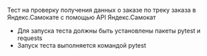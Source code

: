 Тест на проверку получения данных о заказе по треку заказа в Яндекс.Самокате
с помощью API Яндекс.Самокат
- Для запуска теста должны быть установлены пакеты pytest и requests
- Запуск теста выполняется командой pytest